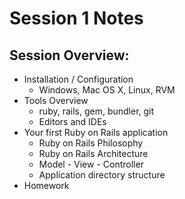# Session 1 Notes

## Session Overview:

* Installation / Configuration
  * Windows, Mac OS X, Linux, RVM
* Tools Overview
  * ruby, rails, gem, bundler, git
  * Editors and IDEs
* Your first Ruby on Rails application
  * Ruby on Rails Philosophy
  * Ruby on Rails Architecture
  * Model - View - Controller
  * Application directory structure
* Homework

